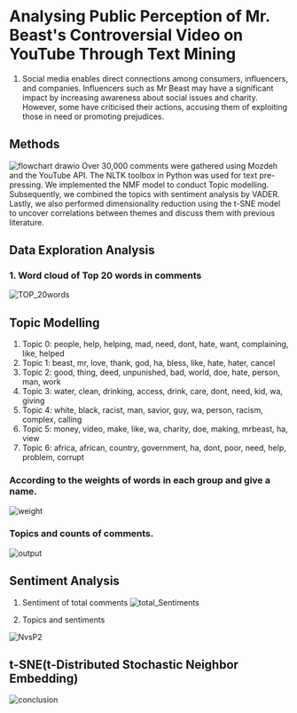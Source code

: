 # Analysing Public Perception of Mr. Beast's Controversial Video on YouTube Through Text Mining
1. Social media enables direct connections among consumers, influencers, and companies. Influencers such as Mr Beast may have a significant impact by increasing awareness about social issues and charity. However, some have criticised their actions, accusing them of exploiting those in need or promoting prejudices.

## Methods
![flowchart drawio](https://github.com/user-attachments/assets/e39a5ea1-d6d3-4892-b763-5d6756e0fc01)
Over 30,000 comments were gathered using Mozdeh and the YouTube API. The NLTK toolbox in Python was used for text pre-pressing. We implemented the NMF model to conduct Topic modelling. Subsequently, we combined the topics with sentiment analysis by VADER. Lastly, we also performed dimensionality reduction using the t-SNE model to uncover correlations between themes and discuss them with previous literature.
## Data Exploration Analysis

### 1. Word cloud of Top 20 words in comments
![TOP_20words](https://github.com/user-attachments/assets/8b909931-a692-4a0d-8fcf-f26d05ad9e10)


## Topic Modelling 

1. Topic 0: people, help, helping, mad, need, dont, hate, want, complaining, like, helped
2. Topic 1: beast, mr, love, thank, god, ha, bless, like, hate, hater, cancel
3. Topic 2: good, thing, deed, unpunished, bad, world, doe, hate, person, man, work
4. Topic 3: water, clean, drinking, access, drink, care, dont, need, kid, wa, giving
5. Topic 4: white, black, racist, man, savior, guy, wa, person, racism, complex, calling
6. Topic 5: money, video, make, like, wa, charity, doe, making, mrbeast, ha, view
7. Topic 6: africa, african, country, government, ha, dont, poor, need, help, problem, corrupt

### According to the weights of words in each group and give a name. 
![weight](https://github.com/user-attachments/assets/4b53a6a8-e72d-447c-8d45-478f289dd80d)

### Topics and counts of comments. 
![output](https://github.com/user-attachments/assets/6bf36db4-b50b-4d27-ab9d-e406f0e1633c)



## Sentiment Analysis
1. Sentiment of total comments
![total_Sentiments](https://github.com/user-attachments/assets/8927036f-59ae-4ba3-bbf6-acd0a43b0d03)


2. Topics and sentiments

![NvsP2](https://github.com/user-attachments/assets/8a11ab05-0b64-44c8-a83f-e5f54359a646)

## t-SNE(t-Distributed Stochastic Neighbor Embedding)
![conclusion](https://github.com/user-attachments/assets/c5a0a6ec-80c3-4cbe-b5f6-1388541087b8)
